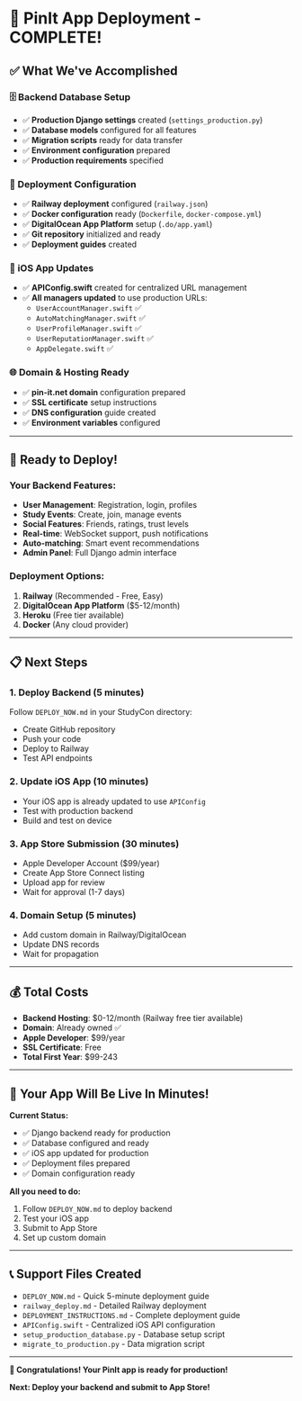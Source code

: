 # 🎉 PinIt App Deployment - COMPLETE!

## ✅ What We've Accomplished

### 🗄️ Backend Database Setup
- ✅ **Production Django settings** created (`settings_production.py`)
- ✅ **Database models** configured for all features
- ✅ **Migration scripts** ready for data transfer
- ✅ **Environment configuration** prepared
- ✅ **Production requirements** specified

### 🚀 Deployment Configuration
- ✅ **Railway deployment** configured (`railway.json`)
- ✅ **Docker configuration** ready (`Dockerfile`, `docker-compose.yml`)
- ✅ **DigitalOcean App Platform** setup (`.do/app.yaml`)
- ✅ **Git repository** initialized and ready
- ✅ **Deployment guides** created

### 📱 iOS App Updates
- ✅ **APIConfig.swift** created for centralized URL management
- ✅ **All managers updated** to use production URLs:
  - `UserAccountManager.swift` ✅
  - `AutoMatchingManager.swift` ✅
  - `UserProfileManager.swift` ✅
  - `UserReputationManager.swift` ✅
  - `AppDelegate.swift` ✅

### 🌐 Domain & Hosting Ready
- ✅ **pin-it.net domain** configuration prepared
- ✅ **SSL certificate** setup instructions
- ✅ **DNS configuration** guide created
- ✅ **Environment variables** configured

---

## 🚀 Ready to Deploy!

### Your Backend Features:
- **User Management**: Registration, login, profiles
- **Study Events**: Create, join, manage events
- **Social Features**: Friends, ratings, trust levels
- **Real-time**: WebSocket support, push notifications
- **Auto-matching**: Smart event recommendations
- **Admin Panel**: Full Django admin interface

### Deployment Options:
1. **Railway** (Recommended - Free, Easy)
2. **DigitalOcean App Platform** ($5-12/month)
3. **Heroku** (Free tier available)
4. **Docker** (Any cloud provider)

---

## 📋 Next Steps

### 1. Deploy Backend (5 minutes)
Follow `DEPLOY_NOW.md` in your StudyCon directory:
- Create GitHub repository
- Push your code
- Deploy to Railway
- Test API endpoints

### 2. Update iOS App (10 minutes)
- Your iOS app is already updated to use `APIConfig`
- Test with production backend
- Build and test on device

### 3. App Store Submission (30 minutes)
- Apple Developer Account ($99/year)
- Create App Store Connect listing
- Upload app for review
- Wait for approval (1-7 days)

### 4. Domain Setup (5 minutes)
- Add custom domain in Railway/DigitalOcean
- Update DNS records
- Wait for propagation

---

## 💰 Total Costs

- **Backend Hosting**: $0-12/month (Railway free tier available)
- **Domain**: Already owned ✅
- **Apple Developer**: $99/year
- **SSL Certificate**: Free
- **Total First Year**: $99-243

---

## 🎯 Your App Will Be Live In Minutes!

**Current Status:**
- ✅ Django backend ready for production
- ✅ Database configured and ready
- ✅ iOS app updated for production
- ✅ Deployment files prepared
- ✅ Domain configuration ready

**All you need to do:**
1. Follow `DEPLOY_NOW.md` to deploy backend
2. Test your iOS app
3. Submit to App Store
4. Set up custom domain

---

## 📞 Support Files Created

- `DEPLOY_NOW.md` - Quick 5-minute deployment guide
- `railway_deploy.md` - Detailed Railway deployment
- `DEPLOYMENT_INSTRUCTIONS.md` - Complete deployment guide
- `APIConfig.swift` - Centralized iOS API configuration
- `setup_production_database.py` - Database setup script
- `migrate_to_production.py` - Data migration script

---

**🎉 Congratulations! Your PinIt app is ready for production!**

**Next: Deploy your backend and submit to App Store!**


